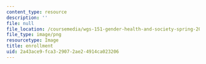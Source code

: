 ```yaml
---
content_type: resource
description: ''
file: null
file_location: /coursemedia/wgs-151-gender-health-and-society-spring-2016/2a43ace9fca329072ae24914ca023206_30.png
file_type: image/png
resourcetype: Image
title: enrollment
uid: 2a43ace9-fca3-2907-2ae2-4914ca023206
---
```

